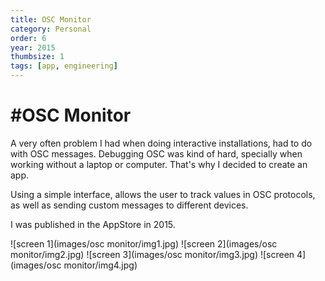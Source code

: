 ```yaml
---
title: OSC Monitor
category: Personal
order: 6
year: 2015
thumbsize: 1
tags: [app, engineering]
---
```

# #OSC Monitor

A very often problem I had when doing interactive installations, had to do with OSC messages. Debugging OSC was kind of hard, specially when working without a laptop or computer. That's why I decided to create an app.

Using a simple interface, allows the user to track values in OSC protocols, as well as sending custom messages to different devices.

I was published in the AppStore in 2015.

![screen 1](images/osc monitor/img1.jpg)
![screen 2](images/osc monitor/img2.jpg)
![screen 3](images/osc monitor/img3.jpg)
![screen 4](images/osc monitor/img4.jpg)
